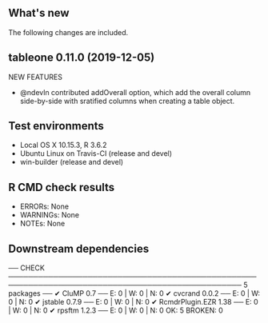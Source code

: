 ## What's new
The following changes are included.

tableone 0.11.0 (2019-12-05)
----------------------------------------------------------------

NEW FEATURES

* @ndevln contributed addOverall option, which add the overall
  column side-by-side with sratified columns when creating a
  table object.


## Test environments
* Local OS X 10.15.3, R 3.6.2
* Ubuntu Linux on Travis-CI (release and devel)
* win-builder (release and devel)


## R CMD check results
* ERRORs: None
* WARNINGs: None
* NOTEs: None


## Downstream dependencies
── CHECK ───────────────────────────────────────────────────────────────────────────────────────────────── 5 packages ──
✔ CluMP 0.7                              ── E: 0     | W: 0     | N: 0
✔ cvcrand 0.0.2                          ── E: 0     | W: 0     | N: 0
✔ jstable 0.7.9                          ── E: 0     | W: 0     | N: 0
✔ RcmdrPlugin.EZR 1.38                   ── E: 0     | W: 0     | N: 0
✔ rpsftm 1.2.3                           ── E: 0     | W: 0     | N: 0
OK: 5
BROKEN: 0
